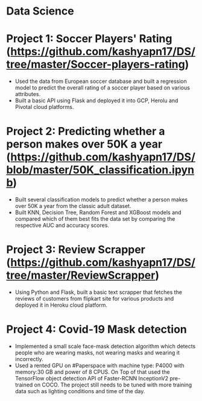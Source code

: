 # Data Science

# Project 1: Soccer Players' Rating (https://github.com/kashyapn17/DS/tree/master/Soccer-players-rating)
- Used the data from European soccer database and built a regression model to predict the overall rating of a soccer player based on various attributes.
- Built a basic API using Flask and deployed it into GCP, Herolu and Pivotal cloud platforms.

# Project 2: Predicting whether a person makes over 50K a year (https://github.com/kashyapn17/DS/blob/master/50K_classification.ipynb)
- Built several classification models to predict whether a person makes over 50K a year from the classic adult dataset. 
- Built KNN, Decision Tree, Random Forest and XGBoost models and compared which of them best fits the data set by comparing the respective AUC and accuracy scores.

# Project 3: Review Scrapper (https://github.com/kashyapn17/DS/tree/master/ReviewScrapper)
- Using Python and Flask, built a basic text scrapper that fetches the reviews of customers from flipkart site for various products and deployed it in Heroku cloud platform.

# Project 4: Covid-19 Mask detection
- Implemented a small scale face-mask detection algorithm which detects people who are wearing masks, not wearing masks and wearing it incorrectly. 
- Used a rented GPU on #Paperspace with machine type: P4000 with memory:30 GB and power of 8 CPUS. On Top of that used the TensorFlow object detection API of Faster-RCNN
  InceptionV2 pre-trained on COCO.  The project still needs to be tuned with more training data such as lighting conditions and time of the day.

